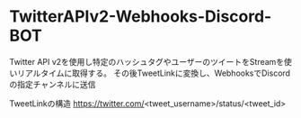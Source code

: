 # TwitterAPIv2-Webhooks-Discord-BOT
Twitter API v2を使用し特定のハッシュタグやユーザーのツイートをStreamを使いリアルタイムに取得する。
その後TweetLinkに変換し、WebhooksでDiscordの指定チャンネルに送信

TweetLinkの構造
https://twitter.com/<tweet_username>/status/<tweet_id>
